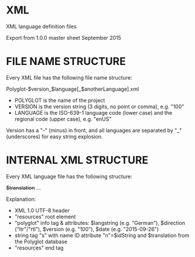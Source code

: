 # XML
XML language definition files

Export from 1.0.0 master sheet September 2015

# FILE NAME STRUCTURE
Every XML file has the following file name structure:

Polyglot-$version_$language[_$anotherLanguage].xml

- POLYGLOT is the name of the project
- VERSION is the version string (3 digits, no point or comma), e.g. "100"
- LANGUAGE is the ISO-639-1 language code (lower case) and the regional code (upper case), e.g. "enUS"

Version has a "-" (minus) in front, and all languages are separated by "_" (underscores) for easy string explosion.

# INTERNAL XML STRUCTURE
Every XML language file has the following structure:

<?xml version="1.0" encoding="UTF-8"?>
<resources>
   <polyglot LANG=$langstring DIRECTION=$direction VERSION=$version DATE=$date />
   <s n=$idString>$translation</s>
   ...
</resources>

Explanation:
- XML 1.0 UTF-8 header
- "resources" root element
- "polyglot" info tag & attributes: $langstring (e.g. "German"), $direction ("ltr"/"rtl"), $version (e.g. "100"), $date (e.g. "2015-09-26")
- string tag "s" with name ID attribute "n"=$idString and $translation from the Polyglot database
- "resources" end tag
